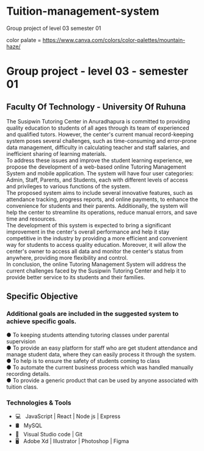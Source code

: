 # Tuition-management-system
Group project of level 03 semester 01


color palate  = https://www.canva.com/colors/color-palettes/mountain-haze/


<h1>Group project - level 03 - semester 01</h1>
<h2>Faculty Of Technology - University Of Ruhuna</h2>

<p>The Susipwin Tutoring Center in Anuradhapura is committed to providing quality education to students of all ages through its team of experienced and qualified tutors. However, the center's current manual record-keeping system poses several challenges, such as time-consuming and error-prone data management, difficulty in calculating teacher and staff salaries, and inefficient sharing of learning materials.<br>
To address these issues and improve the student learning experience, we propose the development of a web-based online Tutoring Management System and mobile application. The system will have four user categories: Admin, Staff, Parents, and Students, each with different levels of access and privileges to various functions of the system.<br>
The proposed system aims to include several innovative features, such as attendance tracking, progress reports, and online payments, to enhance the convenience for students and their parents. Additionally, the system will help the center to streamline its operations, reduce manual errors, and save time and resources.<br>
The development of this system is expected to bring a significant improvement in the center's overall performance and help it stay competitive in the industry by providing a more efficient and convenient way for students to access quality education. Moreover, it will allow the center's owner to access all data and monitor the center's status from anywhere, providing more flexibility and control.<br>
In conclusion, the online Tutoring Management System will address the current challenges faced by the Susipwin Tutoring Center and help it to provide better service to its students and their families.<br>
</p>

<h2>Specific Objective</h2>
<h3>Additional goals are included in the suggested system to achieve specific goals.</h3>

<p>
●	To keeping students attending tutoring classes under parental supervision<br>
●	To provide an easy platform for staff who are get student attendance and manage student data, where they can easily process it through the system.<br>
●	To help is to ensure the safety of students coming to class<br>
●	To automate the current business process which was handled manually recording details.<br>
●	To provide a generic product that can be used by anyone associated with tuition class.<br>

</p>

<h3>Technologies & Tools</h3>

- 💻 &nbsp; JavaScript | React | Node js | Express
- 🛢 &nbsp; MySQL
- 🔧 &nbsp; Visual Studio code  | Git
- 🖥 &nbsp; Adobe Xd | Illustrator | Photoshop | Figma
